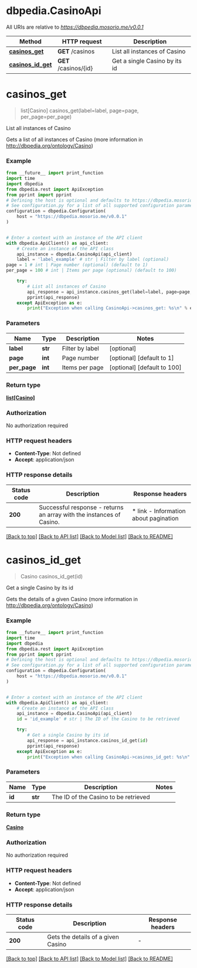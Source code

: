 # dbpedia.CasinoApi

All URIs are relative to *https://dbpedia.mosorio.me/v0.0.1*

Method | HTTP request | Description
------------- | ------------- | -------------
[**casinos_get**](CasinoApi.md#casinos_get) | **GET** /casinos | List all instances of Casino
[**casinos_id_get**](CasinoApi.md#casinos_id_get) | **GET** /casinos/{id} | Get a single Casino by its id


# **casinos_get**
> list[Casino] casinos_get(label=label, page=page, per_page=per_page)

List all instances of Casino

Gets a list of all instances of Casino (more information in http://dbpedia.org/ontology/Casino)

### Example

```python
from __future__ import print_function
import time
import dbpedia
from dbpedia.rest import ApiException
from pprint import pprint
# Defining the host is optional and defaults to https://dbpedia.mosorio.me/v0.0.1
# See configuration.py for a list of all supported configuration parameters.
configuration = dbpedia.Configuration(
    host = "https://dbpedia.mosorio.me/v0.0.1"
)


# Enter a context with an instance of the API client
with dbpedia.ApiClient() as api_client:
    # Create an instance of the API class
    api_instance = dbpedia.CasinoApi(api_client)
    label = 'label_example' # str | Filter by label (optional)
page = 1 # int | Page number (optional) (default to 1)
per_page = 100 # int | Items per page (optional) (default to 100)

    try:
        # List all instances of Casino
        api_response = api_instance.casinos_get(label=label, page=page, per_page=per_page)
        pprint(api_response)
    except ApiException as e:
        print("Exception when calling CasinoApi->casinos_get: %s\n" % e)
```

### Parameters

Name | Type | Description  | Notes
------------- | ------------- | ------------- | -------------
 **label** | **str**| Filter by label | [optional] 
 **page** | **int**| Page number | [optional] [default to 1]
 **per_page** | **int**| Items per page | [optional] [default to 100]

### Return type

[**list[Casino]**](Casino.md)

### Authorization

No authorization required

### HTTP request headers

 - **Content-Type**: Not defined
 - **Accept**: application/json

### HTTP response details
| Status code | Description | Response headers |
|-------------|-------------|------------------|
**200** | Successful response - returns an array with the instances of Casino. |  * link - Information about pagination <br>  |

[[Back to top]](#) [[Back to API list]](../README.md#documentation-for-api-endpoints) [[Back to Model list]](../README.md#documentation-for-models) [[Back to README]](../README.md)

# **casinos_id_get**
> Casino casinos_id_get(id)

Get a single Casino by its id

Gets the details of a given Casino (more information in http://dbpedia.org/ontology/Casino)

### Example

```python
from __future__ import print_function
import time
import dbpedia
from dbpedia.rest import ApiException
from pprint import pprint
# Defining the host is optional and defaults to https://dbpedia.mosorio.me/v0.0.1
# See configuration.py for a list of all supported configuration parameters.
configuration = dbpedia.Configuration(
    host = "https://dbpedia.mosorio.me/v0.0.1"
)


# Enter a context with an instance of the API client
with dbpedia.ApiClient() as api_client:
    # Create an instance of the API class
    api_instance = dbpedia.CasinoApi(api_client)
    id = 'id_example' # str | The ID of the Casino to be retrieved

    try:
        # Get a single Casino by its id
        api_response = api_instance.casinos_id_get(id)
        pprint(api_response)
    except ApiException as e:
        print("Exception when calling CasinoApi->casinos_id_get: %s\n" % e)
```

### Parameters

Name | Type | Description  | Notes
------------- | ------------- | ------------- | -------------
 **id** | **str**| The ID of the Casino to be retrieved | 

### Return type

[**Casino**](Casino.md)

### Authorization

No authorization required

### HTTP request headers

 - **Content-Type**: Not defined
 - **Accept**: application/json

### HTTP response details
| Status code | Description | Response headers |
|-------------|-------------|------------------|
**200** | Gets the details of a given Casino |  -  |

[[Back to top]](#) [[Back to API list]](../README.md#documentation-for-api-endpoints) [[Back to Model list]](../README.md#documentation-for-models) [[Back to README]](../README.md)


